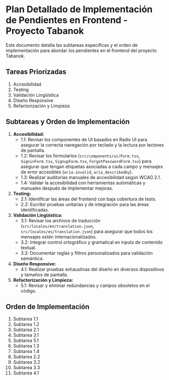 # Plan Detallado de Implementación de Pendientes en Frontend - Proyecto Tabanok

Este documento detalla las subtareas específicas y el orden de implementación para abordar los pendientes en el frontend del proyecto Tabanok.

## Tareas Priorizadas

1.  Accesibilidad
2.  Testing
3.  Validación Lingüística
4.  Diseño Responsive
5.  Refactorización y Limpieza

## Subtareas y Orden de Implementación

1.  **Accesibilidad:**
    *   1.1: Revisar los componentes de UI basados en Radix UI para asegurar la correcta navegación por teclado y la lectura por lectores de pantalla.
    *   1.2: Revisar los formularios (`src/components/ui/Form.tsx`, `SigninForm.tsx`, `SignupForm.tsx`, `ForgotPasswordForm.tsx`) para asegurar que tengan etiquetas asociadas a cada campo y mensajes de error accesibles (`aria-invalid`, `aria_describedby`).
    *   1.3: Realizar auditorías manuales de accesibilidad según WCAG 2.1.
    *   1.4: Validar la accesibilidad con herramientas automáticas y manuales después de implementar mejoras.
2.  **Testing:**
    *   2.1: Identificar las áreas del frontend con baja cobertura de tests.
    *   2.2: Escribir pruebas unitarias y de integración para las áreas identificadas.
3.  **Validación Lingüística:**
    *   3.1: Revisar los archivos de traducción (`src/locales/en/translation.json`, `src/locales/es/translation.json`) para asegurar que todos los mensajes estén internacionalizados.
    *   3.2: Integrar control ortográfico y gramatical en inputs de contenido textual.
    *   3.3: Documentar reglas y filtros personalizados para validación semántica.
4.  **Diseño Responsive:**
    *   4.1: Realizar pruebas exhaustivas del diseño en diversos dispositivos y tamaños de pantalla.
5.  **Refactorización y Limpieza:**
    *   5.1: Revisar y eliminar redundancias y campos obsoletos en el código.

## Orden de Implementación

1.  Subtarea 1.1
2.  Subtarea 1.2
3.  Subtarea 2.1
4.  Subtarea 3.1
5.  Subtarea 5.1
6.  Subtarea 1.3
7.  Subtarea 1.4
8.  Subtarea 2.2
9.  Subtarea 3.2
10. Subtarea 3.3
11. Subtarea 4.1